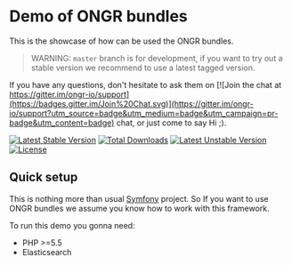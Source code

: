 # Demo of ONGR bundles

This is the showcase of how can be used the ONGR bundles.

> WARNING: `master` branch is for development, if you want to try out a stable version we recommend to use a latest tagged version.

If you have any questions, don't hesitate to ask them on [![Join the chat at https://gitter.im/ongr-io/support](https://badges.gitter.im/Join%20Chat.svg)](https://gitter.im/ongr-io/support?utm_source=badge&utm_medium=badge&utm_campaign=pr-badge&utm_content=badge)
 chat, or just come to say Hi ;).

[![Latest Stable Version](https://poser.pugx.org/ongr-io/Demo/v/stable)](https://packagist.org/packages/ongr-io/Demo)
[![Total Downloads](https://poser.pugx.org/ongr-io/Demo/downloads)](https://packagist.org/packages/ongr-io/Demo)
[![Latest Unstable Version](https://poser.pugx.org/ongr-io/Demo/v/unstable)](https://packagist.org/packages/ongr-io/Demo)
[![License](https://poser.pugx.org/ongr-io/Demo/license)](https://packagist.org/packages/ongr-io/Demo)


## Quick setup

This is nothing more than usual [Symfony](https://github.com/symfony/symfony-standard) project. 
So If you want to use ONGR bundles we assume you know how to work with this framework.

To run this demo you gonna need:
* PHP >=5.5
* Elasticsearch
    
